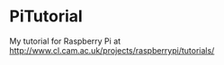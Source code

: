 PiTutorial
==========

My tutorial for Raspberry Pi at http://www.cl.cam.ac.uk/projects/raspberrypi/tutorials/
